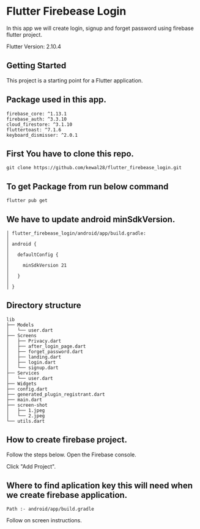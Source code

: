 # Flutter Firebease Login

In this app we will create login, signup and forget password using firebase flutter project.

Flutter Version: 2.10.4

## Getting Started

This project is a starting point for a Flutter application.

## Package used in this app.

```
firebase_core: ^1.13.1
firebase_auth: ^3.3.10
cloud_firestore: ^3.1.10
fluttertoast: ^7.1.6
keyboard_dismisser: ^2.0.1
```

## First You have to clone this repo.

```
git clone https://github.com/kewal28/flutter_firebease_login.git
```

## To get Package from run below command

```
flutter pub get
```

## We have to update android minSdkVersion.

```
│ flutter_firebease_login/android/app/build.gradle:                                             │
│ android {                                                                                     │
│   defaultConfig {                                                                             │
│     minSdkVersion 21                                                                          │
│   }                                                                                           │
│ } 
```

## Directory structure

```
lib
├── Models
│   └── user.dart
├── Screens
│   ├── Privacy.dart
│   ├── after_login_page.dart
│   ├── forget_password.dart
│   ├── landing.dart
│   ├── login.dart
│   └── signup.dart
├── Services
│   └── user.dart
├── Widgets
├── config.dart
├── generated_plugin_registrant.dart
├── main.dart
├── screen-shot
│   ├── 1.jpeg
│   └── 2.jpeg
└── utils.dart
```

## How to create firebase project.

Follow the steps below. Open the Firebase console.

Click "Add Project".

## Where to find aplication key this will need when we create firebase application.

```
Path :- android/app/build.gradle
```

Follow on screen instructions.

